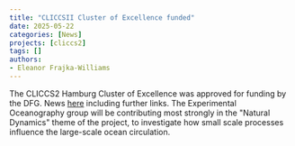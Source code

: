 ```yaml
---
title: "CLICCSII Cluster of Excellence funded"
date: 2025-05-22
categories: [News]
projects: [cliccs2]
tags: []
authors:
- Eleanor Frajka-Williams
---
```


The CLICCS2 Hamburg Cluster of Excellence was approved for funding by the DFG.  News [here](https://www.cliccs.uni-hamburg.de/about-cliccs/news/2025-news/2025-05-22-cliccs-2.html) including further links.  The Experimental Oceanography group will be contributing most strongly in the "Natural Dynamics" theme of the project, to investigate how small scale processes influence the large-scale ocean circulation.
